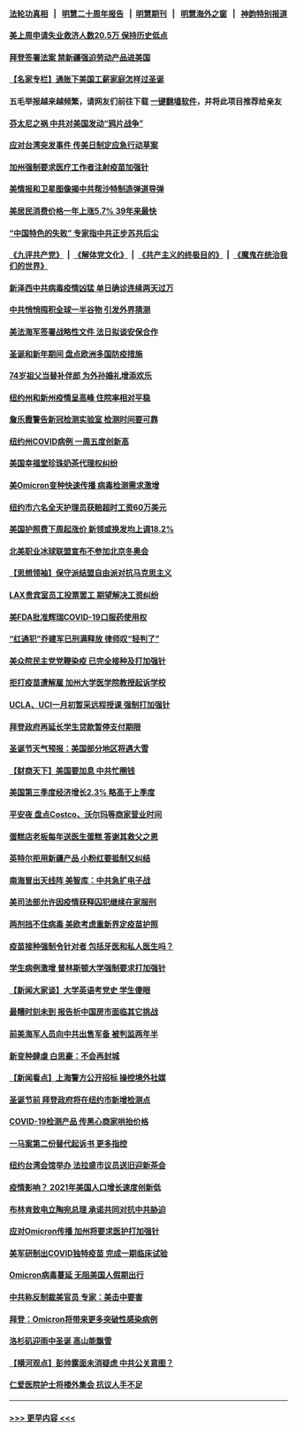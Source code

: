 #### [法轮功真相](https://github.com/gfw-breaker/truth/blob/master/README.md?t=0) &nbsp;&nbsp;|&nbsp;&nbsp; [明慧二十周年报告](https://github.com/gfw-breaker/mh-reports/blob/master/README.md?t=0) &nbsp;&nbsp;|&nbsp;&nbsp;[明慧期刊](https://github.com/gfw-breaker/mh-qikan) &nbsp;&nbsp;|&nbsp;&nbsp; [明慧海外之窗](https://github.com/gfw-breaker/mh-news/blob/master/README.md?t=0) &nbsp;&nbsp;|&nbsp;&nbsp; [神韵特别报道](https://github.com/gfw-breaker/mh-news/blob/master/shenyun.md?t=0)
#### [美上周申请失业救济人数20.5万 保持历史低点](../pages/nsc412/n13455945.md?t=12240600) 
#### [拜登签署法案 禁新疆强迫劳动产品进美国](../pages/nsc412/n13456047.md?t=12240600) 
#### [【名家专栏】通胀下美国工薪家庭怎样过圣诞](../pages/nsc412/n13455446.md?t=12240600) 
#### 五毛举报越来越频繁，请网友们前往下载 [一键翻墙软件](https://github.com/gfw-breaker/ssr-accounts)，并将此项目推荐给亲友
#### [芬太尼之祸 中共对美国发动“鸦片战争”](../pages/nsc412/n13456009.md?t=12240600) 
#### [应对台湾突发事件 传美日制定应急行动草案](../pages/nsc412/n13455894.md?t=12240600) 
#### [加州强制要求医疗工作者注射疫苗加强针](../pages/nsc412/n13455964.md?t=12240600) 
#### [美情报和卫星图像揭中共帮沙特制造弹道导弹](../pages/nsc412/n13455774.md?t=12240600) 
#### [美居民消费价格一年上涨5.7% 39年来最快](../pages/nsc412/n13455652.md?t=12240600) 
#### [“中国特色的失败” 专家指中共正步苏共后尘](../pages/nsc412/n13455905.md?t=12240600) 
#### [《九评共产党》](https://github.com/begood0513/9ping.md/blob/master/README.md) &nbsp;|&nbsp; [《解体党文化》](../../../../jtdwh.md/blob/master/README.md)  &nbsp;|&nbsp; [《共产主义的终极目的》](../../../../gczydzjmd.md/blob/master/README.md) &nbsp;|&nbsp; [《魔鬼在统治我们的世界》](../../../../mgztzwmdsj.md/blob/master/README.md) 
#### [新泽西中共病毒疫情凶猛 单日确诊连续两天过万](../pages/nsc412/n13455980.md?t=12240600) 
#### [中共悄悄囤积全球一半谷物 引发外界猜测](../pages/nsc412/n13455789.md?t=12240600) 
#### [美法海军签署战略性文件 法日拟谈安保合作](../pages/nsc412/n13455808.md?t=12240600) 
#### [圣诞和新年期间 盘点欧洲多国防疫措施](../pages/nsc412/n13455529.md?t=12240600) 
#### [74岁祖父当替补伴郎 为外孙婚礼增添欢乐](../pages/nsc412/n13455187.md?t=12240600) 
#### [纽约州和新州疫情呈高峰 住院率相对平稳](../pages/nsc412/n13454647.md?t=12240600) 
#### [詹乐霞警告新冠检测实验室 检测时间要可靠](../pages/nsc412/n13454631.md?t=12240600) 
#### [纽约州COVID病例 一周五度创新高](../pages/nsc412/n13454628.md?t=12240600) 
#### [美国幸福堂珍珠奶茶代理权纠纷](../pages/nsc412/n13454593.md?t=12240600) 
#### [美Omicron变种快速传播 病毒检测需求激增](../pages/nsc412/n13454346.md?t=12240600) 
#### [纽约市六名全天护理员获赔超时工资60万美元](../pages/nsc412/n13454601.md?t=12240600) 
#### [美国护照费下周起涨价 新领或换发均上调18.2%](../pages/nsc412/n13454433.md?t=12240600) 
#### [北美职业冰球联盟宣布不参加北京冬奥会](../pages/nsc412/n13453782.md?t=12240600) 
#### [【思想领袖】保守派结盟自由派对抗马克思主义](../pages/nsc412/n13420133.md?t=12240600) 
#### [LAX贵宾室员工投票罢工 期望解决工资纠纷](../pages/nsc412/n13454404.md?t=12240600) 
#### [美FDA批准辉瑞COVID-19口服药使用权](../pages/nsc412/n13454143.md?t=12240600) 
#### [“红通犯”乔建军已刑满释放 律师叹“轻判了”](../pages/nsc412/n13454370.md?t=12240600) 
#### [美众院民主党党鞭染疫 已完全接种及打加强针](../pages/nsc412/n13454285.md?t=12240600) 
#### [拒打疫苗遭解雇 加州大学医学院教授起诉学校](../pages/nsc412/n13454270.md?t=12240600) 
#### [UCLA、UCI一月初暂采远程授课 强制打加强针](../pages/nsc412/n13454256.md?t=12240600) 
#### [拜登政府再延长学生贷款暂停支付期限](../pages/nsc412/n13453916.md?t=12240600) 
#### [圣诞节天气预报：美国部分地区将遇大雪](../pages/nsc412/n13454135.md?t=12240600) 
#### [【财商天下】美国要加息 中共忙圈钱](../pages/nsc412/n13453767.md?t=12240600) 
#### [美国第三季度经济增长2.3% 略高于上季度](../pages/nsc412/n13453759.md?t=12240600) 
#### [平安夜 盘点Costco、沃尔玛等商家营业时间](../pages/nsc412/n13453685.md?t=12240600) 
#### [蛋糕店老板每年送医生蛋糕 答谢其救父之恩](../pages/nsc412/n13452223.md?t=12240600) 
#### [英特尔拒用新疆产品 小粉红要抵制又纠结](../pages/nsc412/n13453654.md?t=12240600) 
#### [南海冒出天线阵 美智库：中共急扩电子战](../pages/nsc412/n13453583.md?t=12240600) 
#### [美司法部允许因疫情获释囚犯继续在家服刑](../pages/nsc412/n13451697.md?t=12240600) 
#### [两剂挡不住病毒 美欧考虑重新界定疫苗护照](../pages/nsc412/n13453426.md?t=12240600) 
#### [疫苗接种强制令针对者 包括牙医和私人医生吗？](../pages/nsc412/n13453460.md?t=12240600) 
#### [学生病例激增 普林斯顿大学强制要求打加强针](../pages/nsc412/n13453396.md?t=12240600) 
#### [【新闻大家谈】大学英语考党史 学生傻眼](../pages/nsc412/n13453204.md?t=12240600) 
#### [最糟时刻未到 报告析中国房市面临其它挑战](../pages/nsc412/n13453318.md?t=12240600) 
#### [前美海军人员向中共出售军备 被判监两年半](../pages/nsc412/n13452498.md?t=12240600) 
#### [新变种肆虐 白思豪：不会再封城](../pages/nsc412/n13452277.md?t=12240600) 
#### [【新闻看点】上海警方公开招标 操控境外社媒](../pages/nsc412/n13451391.md?t=12240600) 
#### [圣诞节前 拜登政府将在纽约市新增检测点](../pages/nsc412/n13452283.md?t=12240600) 
#### [COVID-19检测产品 传黑心商家哄抬价格](../pages/nsc412/n13452274.md?t=12240600) 
#### [一马案第二份替代起诉书 更多指控](../pages/nsc412/n13452256.md?t=12240600) 
#### [纽约台湾会馆举办 法拉盛市议员送旧迎新茶会](../pages/nsc412/n13452271.md?t=12240600) 
#### [疫情影响？ 2021年美国人口增长速度创新低](../pages/nsc412/n13452082.md?t=12240600) 
#### [布林肯致电立陶宛总理 承诺共同对抗中共胁迫](../pages/nsc412/n13452145.md?t=12240600) 
#### [应对Omicron传播 加州将要求医护打加强针](../pages/nsc412/n13452010.md?t=12240600) 
#### [美军研制出COVID独特疫苗 完成一期临床试验](../pages/nsc412/n13452040.md?t=12240600) 
#### [Omicron病毒蔓延 无阻美国人假期出行](../pages/nsc412/n13451671.md?t=12240600) 
#### [中共称反制裁美官员 专家：美击中要害](../pages/nsc412/n13452005.md?t=12240600) 
#### [拜登：Omicron将带来更多突破性感染病例](../pages/nsc412/n13451763.md?t=12240600) 
#### [洛杉矶迎雨中圣诞 高山能飘雪](../pages/nsc412/n13451987.md?t=12240600) 
#### [【横河观点】彭帅露面未消疑虑 中共公关意图？](../pages/nsc412/n13451663.md?t=12240600) 
#### [仁爱医院护士将楼外集会 抗议人手不足](../pages/nsc412/n13451938.md?t=12240600) 

----
#### [ >>> 更早内容 <<< ](../indexes/nsc412-earlier.md)
